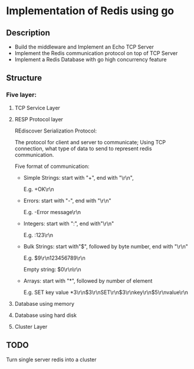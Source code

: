 # Implementation of Redis using go

## Description
- Build the middleware and Implement an Echo TCP Server 
- Implement the Redis communication protocol on top of TCP Server
- Implement a Redis Database with go high concurrency feature

## Structure

### Five layer:

1. TCP Service Layer

2. RESP Protocol layer

   REdiscover Serialization Protocol:
   
   The protocol for client and server to communicate; Using TCP connection, what type of data to send to represent redis communication.

   Five format of communication:

   - Simple Strings: start with "+", end with "\r\n", 
   
     E.g. +OK\r\n

   - Errors: start with "-", end with "\r\n"

      E.g. -Error message\r\n
   - Integers: start with ":", end with"\r\n"

      E.g. :123\r\n
   - Bulk Strings: start with"$", followed by byte number, end with "\r\n"

      E.g. $9\r\n123456789\r\n

      Empty string: $0\r\n\r\n

   - Arrays: start with "*", followed by number of element

     E.g. SET key value
     *3\r\n$3\r\nSET\r\n$3\r\nkey\r\n$5\r\nvalue\r\n

3. Database using memory

4. Database using hard disk

5. Cluster Layer


## TODO
Turn single server redis into a cluster